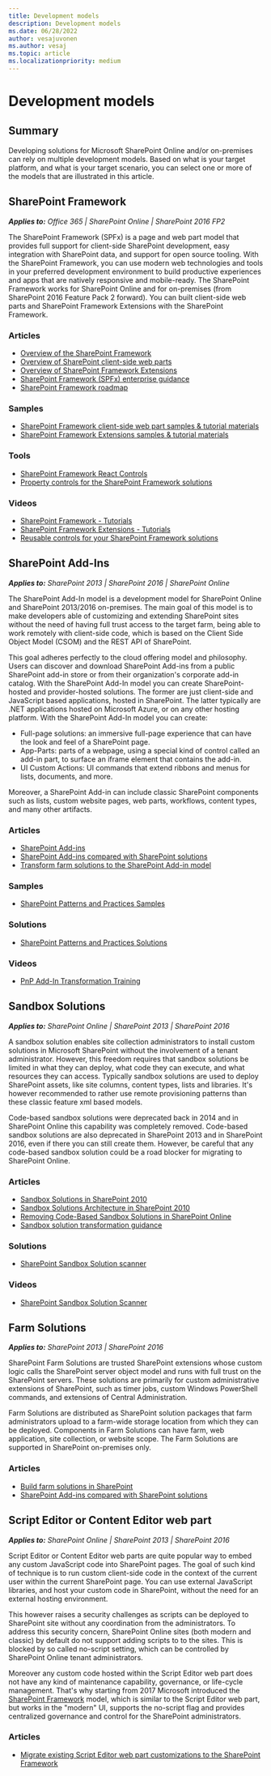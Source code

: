 ```yaml
---
title: Development models
description: Development models
ms.date: 06/28/2022
author: vesajuvonen
ms.author: vesaj
ms.topic: article
ms.localizationpriority: medium
---
```


# Development models

## Summary

Developing solutions for Microsoft SharePoint Online and/or on-premises can rely on multiple development models. Based on what is your target platform, and what is your target scenario, you can select one or more of the models that are illustrated in this article.

## SharePoint Framework

<a name="SharePointFramework"></a>

_**Applies to:** Office 365 | SharePoint Online | SharePoint 2016 FP2_

The SharePoint Framework (SPFx) is a page and web part model that provides full support for client-side SharePoint development, easy integration with SharePoint data, and support for open source tooling. With the SharePoint Framework, you can use modern web technologies and tools in your preferred development environment to build productive experiences and apps that are natively responsive and mobile-ready. The SharePoint Framework works for SharePoint Online and for on-premises (from SharePoint 2016 Feature Pack 2 forward). You can built client-side web parts and SharePoint Framework Extensions with the SharePoint Framework.

### Articles
* [Overview of the SharePoint Framework](/sharepoint/dev/spfx/sharepoint-framework-overview)
* [Overview of SharePoint client-side web parts](/sharepoint/dev/spfx/web-parts/overview-client-side-web-parts)
* [Overview of SharePoint Framework Extensions](/sharepoint/dev/spfx/extensions/overview-extensions)
* [SharePoint Framework (SPFx) enterprise guidance](/sharepoint/dev/spfx/enterprise-guidance)
* [SharePoint Framework roadmap](/sharepoint/dev/spfx/roadmap)

### Samples
* [SharePoint Framework client-side web part samples & tutorial materials](https://github.com/SharePoint/sp-dev-fx-webparts)
* [SharePoint Framework Extensions samples & tutorial materials](https://github.com/SharePoint/sp-dev-fx-extensions)

### Tools
* [SharePoint Framework React Controls](https://github.com/SharePoint/sp-dev-fx-controls-react)
* [Property controls for the SharePoint Framework solutions](https://github.com/SharePoint/sp-dev-fx-property-controls)

### Videos
* [SharePoint Framework - Tutorials](https://www.youtube.com/playlist?list=PLR9nK3mnD-OXvSWvS2zglCzz4iplhVrKq)
* [SharePoint Framework Extensions - Tutorials](https://www.youtube.com/playlist?list=PLR9nK3mnD-OXtWO5AIIr7nCR3sWutACpV)
* [Reusable controls for your SharePoint Framework solutions](https://www.youtube.com/watch?v=D0ZOgoSpy28)

## SharePoint Add-Ins

_**Applies to:** SharePoint 2013 | SharePoint 2016 | SharePoint Online_

The SharePoint Add-In model is a development model for SharePoint Online and SharePoint 2013/2016 on-premises. The main goal of this model is to make developers able of customizing and extending SharePoint sites without the need of having full trust access to the target farm, being able to work remotely with client-side code, which is based on the Client Side Object Model (CSOM) and the REST API of SharePoint.

This goal adheres perfectly to the cloud offering model and philosophy. Users can discover and download SharePoint Add-ins from a public SharePoint add-in store or from their organization's corporate add-in catalog. With the SharePoint Add-In model you can create SharePoint-hosted and provider-hosted solutions. The former are just client-side and JavaScript based applications, hosted in SharePoint. The latter typically are .NET applications hosted on Microsoft Azure, or on any other hosting platform. With the SharePoint Add-In model you can create:

* Full-page solutions: an immersive full-page experience that can have the look and feel of a SharePoint page.
* App-Parts: parts of a webpage, using a special kind of control called an add-in part, to surface an iframe element that contains the add-in.
* UI Custom Actions: UI commands that extend ribbons and menus for lists, documents, and more.

Moreover, a SharePoint Add-in can include classic SharePoint components such as lists, custom website pages, web parts, workflows, content types, and many other artifacts.

### Articles

* [SharePoint Add-ins](/sharepoint/dev/sp-add-ins/sharepoint-add-ins)
* [SharePoint Add-ins compared with SharePoint solutions](/sharepoint/dev/general-development/sharepoint-add-ins-compared-with-sharepoint-solutions)
* [Transform farm solutions to the SharePoint Add-in model](/sharepoint/dev/solution-guidance/transform-farm-solutions-to-the-sharepoint-app-model)

### Samples

* [SharePoint Patterns and Practices Samples](https://github.com/SharePoint/PnP/tree/master/Samples)

### Solutions

* [SharePoint Patterns and Practices Solutions](https://github.com/SharePoint/PnP/tree/master/Solutions)

### Videos

* [PnP Add-In Transformation Training](https://channel9.msdn.com/blogs/OfficeDevPnP/PnP-Add-In-Transformation-Training-module-1-Introduction)

## Sandbox Solutions

_**Applies to:** SharePoint Online | SharePoint 2013 | SharePoint 2016_

A sandbox solution enables site collection administrators to install custom solutions in Microsoft SharePoint without the involvement of a tenant administrator. However, this freedom requires that sandbox solutions be limited in what they can deploy, what code they can execute, and what resources they can access. Typically sandbox solutions are used to deploy SharePoint assets, like site columns, content types, lists and libraries. It's however recommended to rather use remote provisioning patterns than these classic feature xml based models.

Code-based sandbox solutions were deprecated back in 2014 and in SharePoint Online this capability was completely removed. Code-based sandbox solutions are also deprecated in SharePoint 2013 and in SharePoint 2016, even if there you can still create them. However, be careful that any code-based sandbox solution could be a road blocker for migrating to SharePoint Online.

### Articles

* [Sandbox Solutions in SharePoint 2010](https://msdn.microsoft.com/library/office/ee536577.aspx)
* [Sandbox Solutions Architecture in SharePoint 2010](https://msdn.microsoft.com/library/office/ee539417.aspx)
* [Removing Code-Based Sandbox Solutions in SharePoint Online](https://developer.microsoft.com/office/blogs/removing-code-based-sandbox-solutions-in-sharepoint-online)
* [Sandbox solution transformation guidance](/sharepoint/dev/solution-guidance/sandbox-solution-transformation-guidance)

### Solutions

* [SharePoint Sandbox Solution scanner](https://github.com/SharePoint/PnP-Tools/tree/master/Solutions/SharePoint.SandBoxTool)

### Videos

* [SharePoint Sandbox Solution Scanner](https://www.youtube.com/watch?v=pK4p2mGYXpU)

## Farm Solutions

_**Applies to:** SharePoint 2013 | SharePoint 2016_

SharePoint Farm Solutions are trusted SharePoint extensions whose custom logic calls the SharePoint server object model and runs with full trust on the SharePoint servers. These solutions are primarily for custom administrative extensions of SharePoint, such as timer jobs, custom Windows PowerShell commands, and extensions of Central Administration.

Farm Solutions are distributed as SharePoint solution packages that farm administrators upload to a farm-wide storage location from which they can be deployed. Components in Farm Solutions can have farm, web application, site collection, or website scope. The Farm Solutions are supported in SharePoint on-premises only.

### Articles

* [Build farm solutions in SharePoint](/sharepoint/dev/general-development/build-farm-solutions-in-sharepoint)
* [SharePoint Add-ins compared with SharePoint solutions](/sharepoint/dev/general-development/sharepoint-add-ins-compared-with-sharepoint-solutions)

## Script Editor or Content Editor web part

_**Applies to:** SharePoint Online | SharePoint 2013 | SharePoint 2016_

Script Editor or Content Editor web parts are quite popular way to embed any custom JavaScript code into SharePoint pages. The goal of such kind of technique is to run custom client-side code in the context of the current user within the current SharePoint page. You can use external JavaScript libraries, and host your custom code in SharePoint, without the need for an external hosting environment.

This however raises a security challenges as scripts can be deployed to SharePoint site without any coordination from the administrators. To address this security concern, SharePoint Online sites (both modern and classic) by default do not support adding scripts to to the sites. This is blocked by so called no-script setting, which can be controlled by SharePoint Online tenant administrators.

Moreover any custom code hosted within the Script Editor web part does not have any kind of maintenance capability, governance, or life-cycle management. That's why starting from 2017 Microsoft introduced the [SharePoint Framework](#SharePointFramework) model, which is similar to the Script Editor web part, but works in the "modern" UI, supports the no-script flag and provides centralized governance and control for the SharePoint administrators.

### Articles
* [Migrate existing Script Editor web part customizations to the SharePoint Framework](/sharepoint/dev/spfx/web-parts/guidance/migrate-script-editor-web-part-customizations)
